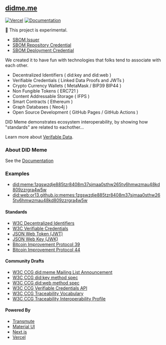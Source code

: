 ## [didme.me](https://didme.me)

[![Vercel](https://github.com/OR13/didme.me/actions/workflows/cd.yml/badge.svg)](https://github.com/OR13/didme.me/actions/workflows/cd.yml) [![Documentation](https://github.com/OR13/didme.me/actions/workflows/docs.yml/badge.svg)](https://github.com/OR13/didme.me/actions/workflows/docs.yml)

🚧 This project is experimental.

- [SBOM Issuer](https://api.did.actor/api/identifiers/did:web:or13.github.io:didme.me:issuers:z6MktiSzqF9kqwdU8VkdBKx56EYzXfpgnNPUAGznpicNiWfn)
- [SBOM Repository Credential](https://or13.github.io/didme.me/sbom.repository.json)
- [SBOM Deployment Credential](https://didme.me/sbom.deployment.json)

We created it to have fun with technologies that folks tend to associate with each other.

- Decentralized Identifiers ( did:key and did:web )
- Verifiable Credentials ( Linked Data Proofs and JWTs )
- Crypto Currency Wallets ( MetaMask / BIP39 BIP44 )
- Non Fungible Tokens ( ERC721 )
- Content Addressable Storage ( IFPS )
- Smart Contracts ( Ethereum )
- Graph Databases ( Neo4j )
- Open Source Development ( GitHub Pages / GitHub Actions )

DID Meme demonstrates ecosystem interoperability, by showing how "standards" are related to eachother...

Learn more about [Verifable Data](https://github.com/transmute-industries/verifiable-data).

### About DID Meme

See the [Documentation](https://or13.github.io/didme.me)

### Examples

- [did:meme:1zgswzdje885tzr8408m37sjmaa0sthw265ty6hmwzmau48kd809zzrgra4w5w](https://didme.me/did:meme:1zgswzdje885tzr8408m37sjmaa0sthw265ty6hmwzmau48kd809zzrgra4w5w)
- [did:web:or13.github.io:memes:1zgswzdje885tzr8408m37sjmaa0sthw265ty6hmwzmau48kd809zzrgra4w5w](https://didme.me/did:web:or13.github.io:memes:1zgswzdje885tzr8408m37sjmaa0sthw265ty6hmwzmau48kd809zzrgra4w5w)

#### Standards

- [W3C Decentralized Identifiers](https://www.w3.org/TR/did-core/)
- [W3C Verifiable Credentials](https://www.w3.org/TR/vc-data-model/)
- [JSON Web Token (JWT)](https://datatracker.ietf.org/doc/html/rfc7519)
- [JSON Web Key (JWK)](https://datatracker.ietf.org/doc/html/rfc7517)
- [Bitcoin Improvement Protocol 39](https://github.com/bitcoin/bips/blob/master/bip-0039.mediawiki)
- [Bitcoin Improvement Protocol 44](https://github.com/bitcoin/bips/blob/master/bip-0044.mediawiki)

#### Community Drafts

- [W3C CCG did:meme Mailing List Announcement](https://lists.w3.org/Archives/Public/public-credentials/2020Jul/0092.html)
- [W3C CCG did:key method spec](https://github.com/w3c-ccg/did-method-key)
- [W3C CCG did:web method spec](https://github.com/w3c-ccg/did-method-web)
- [W3C CCG Verifiable Credentials API](https://github.com/w3c-ccg/vc-api)
- [W3C CCG Traceability Vocabulary](https://w3id.org/traceability)
- [W3C CCG Traceability Interoperability Profile](https://w3id.org/traceability/interoperability)

#### Powered By

- [Transmute](https://transmute.industries/)
- [Material UI](https://mui.com/)
- [Next.js](https://nextjs.org/)
- [Vercel](https://vercel.com/)

